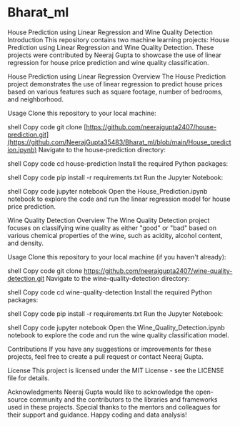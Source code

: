 # Bharat_ml
House Prediction using Linear Regression and Wine Quality Detection
Introduction
This repository contains two machine learning projects: House Prediction using Linear Regression and Wine Quality Detection. These projects were contributed by Neeraj Gupta to showcase the use of linear regression for house price prediction and wine quality classification.

House Prediction using Linear Regression
Overview
The House Prediction project demonstrates the use of linear regression to predict house prices based on various features such as square footage, number of bedrooms, and neighborhood.

Usage
Clone this repository to your local machine:

shell
Copy code
git clone [https://github.com/neerajgupta2407/house-prediction.git](https://github.com/NeerajGupta35483/Bharat_ml/blob/main/House_prediction.ipynb)
Navigate to the house-prediction directory:

shell
Copy code
cd house-prediction
Install the required Python packages:

shell
Copy code
pip install -r requirements.txt
Run the Jupyter Notebook:

shell
Copy code
jupyter notebook
Open the House_Prediction.ipynb notebook to explore the code and run the linear regression model for house price prediction.

Wine Quality Detection
Overview
The Wine Quality Detection project focuses on classifying wine quality as either "good" or "bad" based on various chemical properties of the wine, such as acidity, alcohol content, and density.

Usage
Clone this repository to your local machine (if you haven't already):

shell
Copy code
git clone https://github.com/neerajgupta2407/wine-quality-detection.git
Navigate to the wine-quality-detection directory:

shell
Copy code
cd wine-quality-detection
Install the required Python packages:

shell
Copy code
pip install -r requirements.txt
Run the Jupyter Notebook:

shell
Copy code
jupyter notebook
Open the Wine_Quality_Detection.ipynb notebook to explore the code and run the wine quality classification model.

Contributions
If you have any suggestions or improvements for these projects, feel free to create a pull request or contact Neeraj Gupta.

License
This project is licensed under the MIT License - see the LICENSE file for details.

Acknowledgments
Neeraj Gupta would like to acknowledge the open-source community and the contributors to the libraries and frameworks used in these projects.
Special thanks to the mentors and colleagues for their support and guidance.
Happy coding and data analysis!

